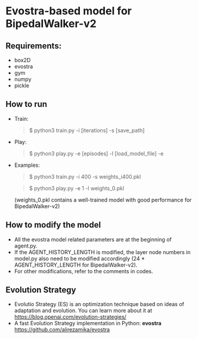 # Evostra-based model for BipedalWalker-v2

## Requirements:
- box2D
- evostra
- gym
- numpy
- pickle

## How to run
- Train:
    > $ python3 train.py -i [iterations] -s [save_path]
- Play:
    > $ python3 play.py -e [episodes] -l [load_model_file] -e
- Examples:
    > $ python3 train.py -i 400 -s weights_i400.pkl

    > $ python3 play.py -e 1 -l weights_0.pkl
    
    (weights_0.pkl contains a well-trained model with good performance for BipedalWalker-v2)

## How to modify the model
- All the evostra model related parameters are at the beginning of agent.py.
- If the AGENT_HISTORY_LENGTH is modified, the layer node numbers in model.py also need to be modified accordingly (24 * AGENT_HISTORY_LENGTH for BipedalWalker-v2).
- For other modifications, refer to the comments in codes.

## Evolution Strategy
- Evolutio Strategy (ES) is an optimization technique based on ideas of adaptation and evolution. You can learn more about it at https://blog.openai.com/evolution-strategies/
- A fast Evolution Strategy implementation in Python: **evostra** https://github.com/alirezamika/evostra
